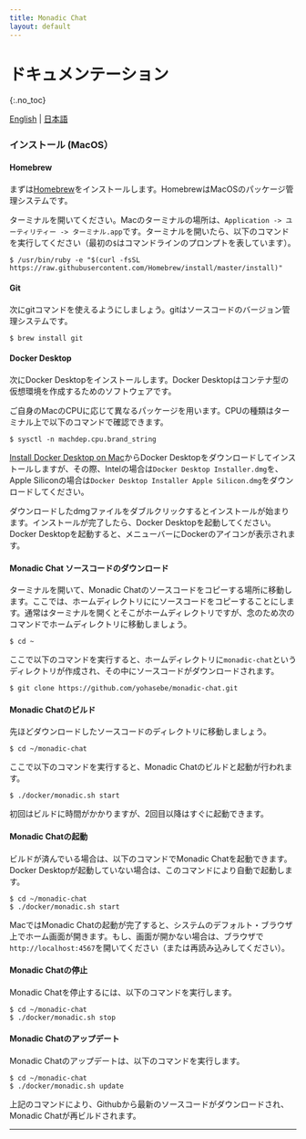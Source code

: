 ```yaml
---
title: Monadic Chat
layout: default
---
```


# ドキュメンテーション
{:.no_toc}

[English](https://yohasebe.github.io/monadic-chat/documentation) |
[日本語](https://yohasebe.github.io/monadic-chat/documentation_ja)

### インストール (MacOS）

#### Homebrew

まずは[Homebrew](https://brew.sh/index_ja)をインストールします。HomebrewはMacOSのパッケージ管理システムです。

ターミナルを開いてください。Macのターミナルの場所は、`Application -> ユーティリティー -> ターミナル.app`です。ターミナルを開いたら、以下のコマンドを実行してください（最初の`$`はコマンドラインのプロンプトを表しています）。

```shell
$ /usr/bin/ruby -e "$(curl -fsSL https://raw.githubusercontent.com/Homebrew/install/master/install)"
```

#### Git

次にgitコマンドを使えるようにしましょう。gitはソースコードのバージョン管理システムです。

```shell
$ brew install git
```

#### Docker Desktop

次にDocker Desktopをインストールします。Docker Desktopはコンテナ型の仮想環境を作成するためのソフトウェアです。


ご自身のMacのCPUに応じて異なるパッケージを用います。CPUの種類はターミナル上で以下のコマンドで確認できます。

```shell
$ sysctl -n machdep.cpu.brand_string
```

[Install Docker Desktop on Mac](https://hub.docker.com/editions/community/docker-ce-desktop-mac)からDocker Desktopをダウンロードしてインストールしますが、その際、Intelの場合は`Docker Desktop Installer.dmg`を、Apple Siliconの場合は`Docker Desktop Installer Apple Silicon.dmg`をダウンロードしてください。

ダウンロードしたdmgファイルをダブルクリックするとインストールが始まります。インストールが完了したら、Docker Desktopを起動してください。Docker Desktopを起動すると、メニューバーにDockerのアイコンが表示されます。

#### Monadic Chat ソースコードのダウンロード

ターミナルを開いて、Monadic Chatのソースコードをコピーする場所に移動します。ここでは、ホームディレクトリににソースコードをコピーすることにします。通常はターミナルを開くとそこがホームディレクトリですが、念のため次のコマンドでホームディレクトリに移動しましょう。

```shell
$ cd ~
```

ここで以下のコマンドを実行すると、ホームディレクトリに`monadic-chat`というディレクトリが作成され、その中にソースコードがダウンロードされます。

```shell
$ git clone https://github.com/yohasebe/monadic-chat.git
```

#### Monadic Chatのビルド

先ほどダウンロードしたソースコードのディレクトリに移動しましょう。

```shell
$ cd ~/monadic-chat
```

ここで以下のコマンドを実行すると、Monadic Chatのビルドと起動が行われます。

```shell
$ ./docker/monadic.sh start
```

初回はビルドに時間がかかりますが、2回目以降はすぐに起動できます。

#### Monadic Chatの起動

ビルドが済んでいる場合は、以下のコマンドでMonadic Chatを起動できます。Docker Desktopが起動していない場合は、このコマンドにより自動で起動します。

```shell
$ cd ~/monadic-chat
$ ./docker/monadic.sh start
```

MacではMonadic Chatの起動が完了すると、システムのデフォルト・ブラウザ上でホーム画面が開きます。もし、画面が開かない場合は、ブラウザで`http://localhost:4567`を開いてください（または再読み込みしてください）。

#### Monadic Chatの停止

Monadic Chatを停止するには、以下のコマンドを実行します。

```shell
$ cd ~/monadic-chat
$ ./docker/monadic.sh stop
```

#### Monadic Chatのアップデート

Monadic Chatのアップデートは、以下のコマンドを実行します。

```shell
$ cd ~/monadic-chat
$ ./docker/monadic.sh update
```

上記のコマンドにより、Githubから最新のソースコードがダウンロードされ、Monadic Chatが再ビルドされます。

<script src="https://cdn.jsdelivr.net/npm/jquery@3.5.0/dist/jquery.min.js"></script>
<script src="https://cdn.jsdelivr.net/npm/lightbox2@2.11.3/src/js/lightbox.js"></script>

---

<script>
  function copyToClipBoard(id){
    var copyText =  document.getElementById(id).innerText;
    document.addEventListener('copy', function(e) {
        e.clipboardData.setData('text/plain', copyText);
        e.preventDefault();
      }, true);
    document.execCommand('copy');
    alert('copied');
  }
</script>
